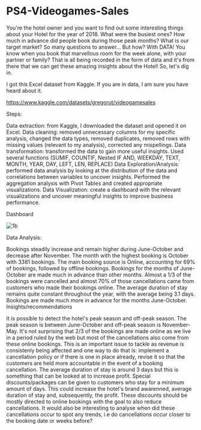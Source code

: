 # PS4-Videogames-Sales

You're the hotel owner and you want to find out some interesting things about your Hotel for the year of 2018. What were the busiest ones? How much in advance did people book during those peak months? What is our target market? So many questions to answer... But how? With DATA! You know when you book that marvellous room for the week alone, with your partner or family? That is all being recorded in the form of data and it's from there that we can get these amazing insights about the Hotel! So, let's dig in.

I got this Excel dataset from Kaggle. If you are in data, I am sure you have heard about it.

https://www.kaggle.com/datasets/gregorut/videogamesales 

Steps:

Data extraction: from Kaggle, I downloaded the dataset and opened it on Excel.
Data cleaning: removed unnecessary columns for my specific analysis, changed the data types, removed duplicates, removed rows with missing values (relevant to my analysis), corrected any mispellings.
Data transformation: transformed the data to gain more useful insights. Used several functions (SUMIF, COUNTIF, Nested IF AND, WEEKDAY, TEXT, MONTH, YEAR, DAY, LEFT, LEN, REPLACE)
Data Exploration/Analysis: performed data analysis by looking at the distribution of the data and correlations between variables to uncover insights. Performed the aggregation analysis with Pivot Tables and created appropriate visualizations.
Data Visualization: create a dashboard with the relevant visualizations and uncover meaningful insights to improve business performance.

Dashboard

![1b](https://user-images.githubusercontent.com/122553754/221624600-07078d9a-9c56-4afa-8e49-238d344f4e26.PNG)

Data Analysis:

Bookings steadily increase and remain higher during June-October and decrease after November.
The month with the highest booking is October with 3381 bookings.
The main booking source is Online, accounting for 69% of bookings, followed by offline bookings.
Bookings for the months of June-October are made much in advance than other months.
Almost a 1/3 of the bookings were cancelled and almost 70% of those cancellations came from customers who made their bookings online.
The average duration of stay remains quite constant throughout the year, with the average being 3.1 days.
Bookings are made much more in advance for the months June-October.
Insights/recommendations

It is possible to detect the hotel's peak season and off-peak season. The peak season is between June-October and off-peak season is November-May.
It's not surprising that 2/3 of the bookings are made online as we live in a period ruled by the web but most of the cancellations also come from these online bookings. This is an important issue to tackle as revenue is consistenly being affected and one way to do that is: implement a cancellation policy or if there is one in place already, revise it so that the customers are held more accountable in the event of a booking cancellation.
The average duration of stay is around 3 days but this is something that can be looked at to increase profit. Special discounts/packages can be given to customers who stay for a minimum amount of days. This could increase the hotel's brand awarenned, average duration of stay and, subsequently, the profit. These discounts should be mostly directed to online bookings with the goal to also reduce cancellations.
It would also be interesting to analyse when did these cancellations occur to spot any trends, i.e do cancellations occur closer to the booking date or weeks before?
